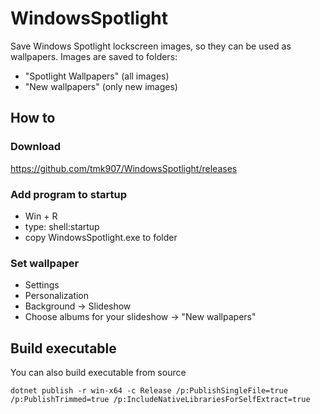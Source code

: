 # WindowsSpotlight

Save Windows Spotlight lockscreen images, so they can be used as wallpapers.
Images are saved to folders:
- "Spotlight Wallpapers" (all images)
- "New wallpapers" (only new images)

## How to
### Download  
https://github.com/tmk907/WindowsSpotlight/releases

### Add program to startup  
- Win + R
- type: shell:startup
- copy WindowsSpotlight.exe to folder

### Set wallpaper
- Settings
- Personalization
- Background -> Slideshow
- Choose albums for your slideshow -> "New wallpapers"

## Build executable
You can also build executable from source
```
dotnet publish -r win-x64 -c Release /p:PublishSingleFile=true /p:PublishTrimmed=true /p:IncludeNativeLibrariesForSelfExtract=true
```